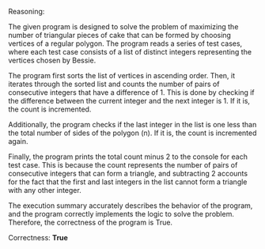 Reasoning:

The given program is designed to solve the problem of maximizing the number of triangular pieces of cake that can be formed by choosing vertices of a regular polygon. The program reads a series of test cases, where each test case consists of a list of distinct integers representing the vertices chosen by Bessie.

The program first sorts the list of vertices in ascending order. Then, it iterates through the sorted list and counts the number of pairs of consecutive integers that have a difference of 1. This is done by checking if the difference between the current integer and the next integer is 1. If it is, the count is incremented.

Additionally, the program checks if the last integer in the list is one less than the total number of sides of the polygon (n). If it is, the count is incremented again.

Finally, the program prints the total count minus 2 to the console for each test case. This is because the count represents the number of pairs of consecutive integers that can form a triangle, and subtracting 2 accounts for the fact that the first and last integers in the list cannot form a triangle with any other integer.

The execution summary accurately describes the behavior of the program, and the program correctly implements the logic to solve the problem. Therefore, the correctness of the program is True.

Correctness: **True**
